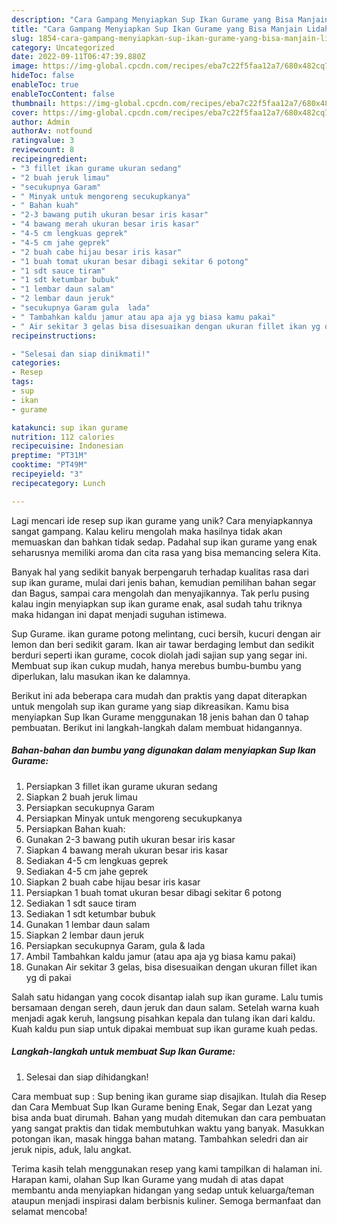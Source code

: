 ```yaml
---
description: "Cara Gampang Menyiapkan Sup Ikan Gurame yang Bisa Manjain Lidah"
title: "Cara Gampang Menyiapkan Sup Ikan Gurame yang Bisa Manjain Lidah"
slug: 1854-cara-gampang-menyiapkan-sup-ikan-gurame-yang-bisa-manjain-lidah
category: Uncategorized
date: 2022-09-11T06:47:39.880Z
image: https://img-global.cpcdn.com/recipes/eba7c22f5faa12a7/680x482cq70/sup-ikan-gurame-foto-resep-utama.jpg
hideToc: false
enableToc: true
enableTocContent: false
thumbnail: https://img-global.cpcdn.com/recipes/eba7c22f5faa12a7/680x482cq70/sup-ikan-gurame-foto-resep-utama.jpg
cover: https://img-global.cpcdn.com/recipes/eba7c22f5faa12a7/680x482cq70/sup-ikan-gurame-foto-resep-utama.jpg
author: Admin
authorAv: notfound
ratingvalue: 3
reviewcount: 8
recipeingredient:
- "3 fillet ikan gurame ukuran sedang"
- "2 buah jeruk limau"
- "secukupnya Garam"
- " Minyak untuk mengoreng secukupkanya"
- " Bahan kuah"
- "2-3 bawang putih ukuran besar iris kasar"
- "4 bawang merah ukuran besar iris kasar"
- "4-5 cm lengkuas geprek"
- "4-5 cm jahe geprek"
- "2 buah cabe hijau besar iris kasar"
- "1 buah tomat ukuran besar dibagi sekitar 6 potong"
- "1 sdt sauce tiram"
- "1 sdt ketumbar bubuk"
- "1 lembar daun salam"
- "2 lembar daun jeruk"
- "secukupnya Garam gula  lada"
- " Tambahkan kaldu jamur atau apa aja yg biasa kamu pakai"
- " Air sekitar 3 gelas bisa disesuaikan dengan ukuran fillet ikan yg di pakai"
recipeinstructions:

- "Selesai dan siap dinikmati!"
categories:
- Resep
tags:
- sup
- ikan
- gurame

katakunci: sup ikan gurame 
nutrition: 112 calories
recipecuisine: Indonesian
preptime: "PT31M"
cooktime: "PT49M"
recipeyield: "3"
recipecategory: Lunch

---
```





Lagi mencari ide resep sup ikan gurame yang unik? Cara menyiapkannya sangat gampang. Kalau keliru mengolah maka hasilnya tidak akan memuaskan dan bahkan tidak sedap. Padahal sup ikan gurame yang enak seharusnya memiliki aroma dan cita rasa yang bisa memancing selera Kita.





Banyak hal yang sedikit banyak berpengaruh terhadap kualitas rasa dari sup ikan gurame, mulai dari jenis bahan, kemudian pemilihan bahan segar dan Bagus, sampai cara mengolah dan menyajikannya. Tak perlu pusing kalau ingin menyiapkan sup ikan gurame enak,      asal sudah tahu triknya maka hidangan ini dapat menjadi suguhan istimewa.














Sup Gurame. ikan gurame potong melintang, cuci bersih, kucuri dengan air lemon dan beri sedikit garam. Ikan air tawar berdaging lembut dan sedikit berduri seperti ikan gurame, cocok diolah jadi sajian sup yang segar ini. Membuat sup ikan cukup mudah, hanya merebus bumbu-bumbu yang diperlukan, lalu masukan ikan ke dalamnya.






Berikut ini ada beberapa cara mudah dan praktis yang dapat diterapkan untuk mengolah sup ikan gurame yang siap dikreasikan. Kamu bisa menyiapkan Sup Ikan Gurame menggunakan 18 jenis bahan dan 0 tahap pembuatan. Berikut ini langkah-langkah dalam membuat hidangannya.

<!--inarticleads1-->

##### Bahan-bahan dan bumbu yang digunakan dalam menyiapkan Sup Ikan Gurame:

1. Persiapkan 3 fillet ikan gurame ukuran sedang
1. Siapkan 2 buah jeruk limau
1. Persiapkan secukupnya Garam
1. Persiapkan  Minyak untuk mengoreng secukupkanya
1. Persiapkan  Bahan kuah:
1. Gunakan 2-3 bawang putih ukuran besar iris kasar
1. Siapkan 4 bawang merah ukuran besar iris kasar
1. Sediakan 4-5 cm lengkuas geprek
1. Sediakan 4-5 cm jahe geprek
1. Siapkan 2 buah cabe hijau besar iris kasar
1. Persiapkan 1 buah tomat ukuran besar dibagi sekitar 6 potong
1. Sediakan 1 sdt sauce tiram
1. Sediakan 1 sdt ketumbar bubuk
1. Gunakan 1 lembar daun salam
1. Siapkan 2 lembar daun jeruk
1. Persiapkan secukupnya Garam, gula &amp; lada
1. Ambil  Tambahkan kaldu jamur (atau apa aja yg biasa kamu pakai)
1. Gunakan  Air sekitar 3 gelas, bisa disesuaikan dengan ukuran fillet ikan yg di pakai


Salah satu hidangan yang cocok disantap ialah sup ikan gurame. Lalu tumis bersamaan dengan sereh, daun jeruk dan daun salam. Setelah warna kuah menjadi agak keruh, langsung pisahkan kepala dan tulang ikan dari kaldu. Kuah kaldu pun siap untuk dipakai membuat sup ikan gurame kuah pedas. 

<!--inarticleads2-->

##### Langkah-langkah untuk membuat Sup Ikan Gurame:


1. Selesai dan siap dihidangkan!

Cara membuat sup : Sup bening ikan gurame siap disajikan. Itulah dia Resep dan Cara Membuat Sup Ikan Gurame bening Enak, Segar dan Lezat yang bisa anda buat dirumah. Bahan yang mudah ditemukan dan cara pembuatan yang sangat praktis dan tidak membutuhkan waktu yang banyak. Masukkan potongan ikan, masak hingga bahan matang. Tambahkan seledri dan air jeruk nipis, aduk, lalu angkat. 

Terima kasih telah menggunakan resep yang kami tampilkan di halaman ini. Harapan kami, olahan Sup Ikan Gurame yang mudah di atas dapat membantu anda menyiapkan hidangan yang sedap untuk keluarga/teman ataupun menjadi inspirasi dalam berbisnis kuliner. Semoga bermanfaat dan selamat mencoba!
